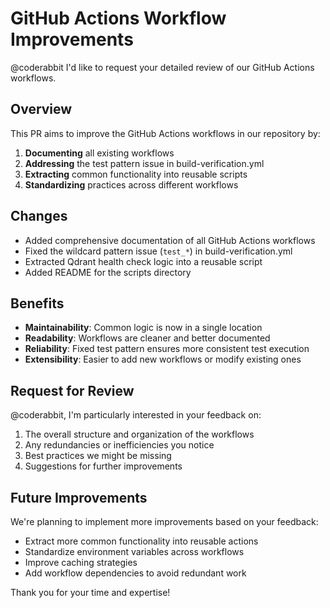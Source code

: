 # GitHub Actions Workflow Improvements

@coderabbit I'd like to request your detailed review of our GitHub Actions workflows.

## Overview

This PR aims to improve the GitHub Actions workflows in our repository by:

1. **Documenting** all existing workflows
2. **Addressing** the test pattern issue in build-verification.yml
3. **Extracting** common functionality into reusable scripts
4. **Standardizing** practices across different workflows

## Changes

- Added comprehensive documentation of all GitHub Actions workflows
- Fixed the wildcard pattern issue (`test_*`) in build-verification.yml
- Extracted Qdrant health check logic into a reusable script
- Added README for the scripts directory

## Benefits

- **Maintainability**: Common logic is now in a single location
- **Readability**: Workflows are cleaner and better documented
- **Reliability**: Fixed test pattern ensures more consistent test execution
- **Extensibility**: Easier to add new workflows or modify existing ones

## Request for Review

@coderabbit, I'm particularly interested in your feedback on:

1. The overall structure and organization of the workflows
2. Any redundancies or inefficiencies you notice
3. Best practices we might be missing
4. Suggestions for further improvements

## Future Improvements

We're planning to implement more improvements based on your feedback:

- Extract more common functionality into reusable actions
- Standardize environment variables across workflows
- Improve caching strategies
- Add workflow dependencies to avoid redundant work

Thank you for your time and expertise! 